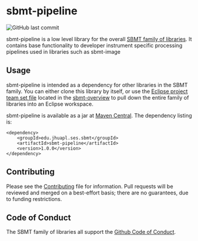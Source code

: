 # sbmt-pipeline

![GitHub last commit](https://img.shields.io/github/last-commit/NASA-Planetary-Science/sbmt-pipeline)

sbmt-pipeline is a low level library for the overall [SBMT family of libraries](https://github.com/orgs/NASA-Planetary-Science/teams/sbmt/repositories). It contains base functionality to developer instrument specific processing pipelines used in libraries such as sbmt-image

## Usage

sbmt-pipeline is intended as a dependency for other libraries in the SBMT family.  You can either clone this library by itself, or use the [Eclipse project team set file](https://github.com/orgs/NASA-Planetary-Science/teams/sbmt/repositories/sbmt-overview/teamProjectSet.psf) located in the [sbmt-overview](https://github.com/orgs/NASA-Planetary-Science/teams/sbmt/repositories/sbmt-overview) to pull down the entire family of libraries into an Eclipse workspace.

sbmt-pipeline is available as a jar at [Maven Central](https://central.sonatype.com/artifact/edu.jhuapl.ses/sbmt-pipeline).  The dependency listing is:

```
<dependency>
    <groupId>edu.jhuapl.ses.sbmt</groupId>
    <artifactId>sbmt-pipeline</artifactId>
    <version>1.0.0</version>
</dependency> 
```


## Contributing

Please see the [Contributing](Contributing.md) file for information. Pull requests will be reviewed and merged on a best-effort basis; there are no guarantees, due to funding restrictions.

## Code of Conduct

The SBMT family of libraries all support the [Github Code of Conduct](https://docs.github.com/en/site-policy/github-terms/github-community-code-of-conduct).

